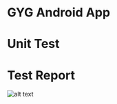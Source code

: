 # GYG Android App



# Unit Test



# Test Report
![alt text](https://drive.google.com/open?id=0Byy5_Lnr-JiEV3dIX2Q2T3RqcGc)